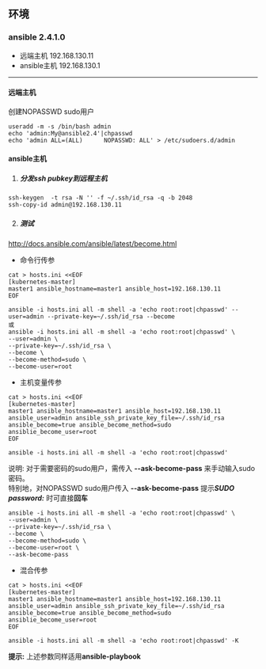 ## 环境 ## 
### ansible 2.4.1.0 ###
- 远端主机 192.168.130.11
- ansible主机 192.168.130.1
---
  
  
  
#### 远端主机 ####
创建NOPASSWD sudo用户
```
useradd -m -s /bin/bash admin
echo 'admin:My@ansible2.4'|chpasswd
echo 'admin ALL=(ALL)      NOPASSWD: ALL' > /etc/sudoers.d/admin
```
  
  
  
#### ansible主机 ####
1. ##### 分发ssh pubkey到远程主机 #####
```
ssh-keygen  -t rsa -N '' -f ~/.ssh/id_rsa -q -b 2048
ssh-copy-id admin@192.168.130.11
```
2. ##### 测试 #####
http://docs.ansible.com/ansible/latest/become.html
- 命令行传参
```
cat > hosts.ini <<EOF
[kubernetes-master]
master1 ansible_hostname=master1 ansible_host=192.168.130.11
EOF

ansible -i hosts.ini all -m shell -a 'echo root:root|chpasswd' --user=admin --private-key=~/.ssh/id_rsa --become
或
ansible -i hosts.ini all -m shell -a 'echo root:root|chpasswd' \
--user=admin \
--private-key=~/.ssh/id_rsa \
--become \
--become-method=sudo \
--become-user=root
```
- 主机变量传参
```
cat > hosts.ini <<EOF
[kubernetes-master]
master1 ansible_hostname=master1 ansible_host=192.168.130.11 ansible_user=admin ansible_ssh_private_key_file=~/.ssh/id_rsa ansible_become=true ansible_become_method=sudo ansiblie_become_user=root
EOF

ansible -i hosts.ini all -m shell -a 'echo root:root|chpasswd'
```
说明: 对于需要密码的sudo用户，需传入 **\-\-ask-become-pass** 来手动输入sudo密码。  
特别地，对NOPASSWD sudo用户传入 **\-\-ask-become-pass** 提示***SUDO password:*** 时可直接**回车**
```
ansible -i hosts.ini all -m shell -a 'echo root:root|chpasswd' \
--user=admin \
--private-key=~/.ssh/id_rsa \
--become \
--become-method=sudo \
--become-user=root \
--ask-become-pass
```
- 混合传参
```
cat > hosts.ini <<EOF
[kubernetes-master]
master1 ansible_hostname=master1 ansible_host=192.168.130.11 ansible_user=admin ansible_ssh_private_key_file=~/.ssh/id_rsa ansible_become=true ansible_become_method=sudo ansiblie_become_user=root
EOF

ansible -i hosts.ini all -m shell -a 'echo root:root|chpasswd' -K
```
**提示:** 上述参数同样适用**ansible-playbook**
